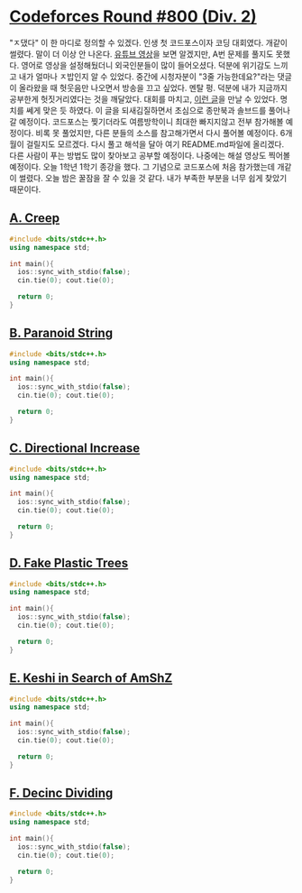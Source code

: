 # [Codeforces Round #800 (Div. 2)](https://codeforces.com/contest/1694)
"ㅈ댔다" 이 한 마디로 정의할 수 있겠다. 인생 첫 코드포스이자 코딩 대회였다. 개같이 썰렸다. 말이 더 이상 안 나온다. [유튜브 영상](https://www.youtube.com/watch?v=gSa3FExo7KE&t=675s)을 보면 알겠지만, A번 문제를 풀지도 못했다. 영어로 영상을 설정해뒀더니 외국인분들이 많이 들어오셨다. 덕분에 위기감도 느끼고 내가 얼마나 ㅈ밥인지 알 수 있었다. 중간에 시청자분이 "3줄 가능한데요?"라는 댓글이 올라왔을 때 헛웃음만 나오면서 방송을 끄고 싶었다. 멘탈 펑. 덕분에 내가 지금까지 공부한게 헛짓거리였다는 것을 깨달았다. 대회를 마치고, [이런 글](https://anz1217.tistory.com/147)을 만날 수 있었다. 명치를 쎄게 맞은 듯 하였다. 이 글을 되새김질하면서 초심으로 종만북과 솔브드를 풀어나갈 예정이다. 코드포스는 찢기더라도 여름방학이니 최대한 빠지지않고 전부 참가해볼 예정이다. 비록 못 풀었지만, 다른 분들의 소스를 참고해가면서 다시 풀어볼 예정이다. 6개월이 걸릴지도 모르겠다. 다시 풀고 해석을 달아 여기 README.md파일에 올리겠다. 다른 사람이 푸는 방법도 많이 찾아보고 공부할 예정이다. 나중에는 해설 영상도 찍어볼 예정이다. 오늘 1학년 1학기 종강을 했다. 그 기념으로 코드포스에 처음 참가했는데 개같이 썰렸다. 오늘 밤은 꿀잠을 잘 수 있을 것 같다. 내가 부족한 부분을 너무 쉽게 찾았기 때문이다. <br>

## [A. Creep](https://codeforces.com/contest/1694/problem/A)
```c++
#include <bits/stdc++.h>
using namespace std;

int main(){
  ios::sync_with_stdio(false);
  cin.tie(0); cout.tie(0);

  return 0;
}
```
## [B. Paranoid String](https://codeforces.com/contest/1694/problem/B)
```c++
#include <bits/stdc++.h>
using namespace std;

int main(){
  ios::sync_with_stdio(false);
  cin.tie(0); cout.tie(0);

  return 0;
}
```
## [C. Directional Increase](https://codeforces.com/contest/1694/problem/C)
```c++
#include <bits/stdc++.h>
using namespace std;

int main(){
  ios::sync_with_stdio(false);
  cin.tie(0); cout.tie(0);

  return 0;
}
```
## [D. Fake Plastic Trees](https://codeforces.com/contest/1694/problem/D)
```c++
#include <bits/stdc++.h>
using namespace std;

int main(){
  ios::sync_with_stdio(false);
  cin.tie(0); cout.tie(0);

  return 0;
}
```
## [E. Keshi in Search of AmShZ](https://codeforces.com/contest/1694/problem/E)
```c++
#include <bits/stdc++.h>
using namespace std;

int main(){
  ios::sync_with_stdio(false);
  cin.tie(0); cout.tie(0);

  return 0;
}
```
## [F. Decinc Dividing](https://codeforces.com/contest/1694/problem/F)
```c++
#include <bits/stdc++.h>
using namespace std;

int main(){
  ios::sync_with_stdio(false);
  cin.tie(0); cout.tie(0);

  return 0;
}
```







